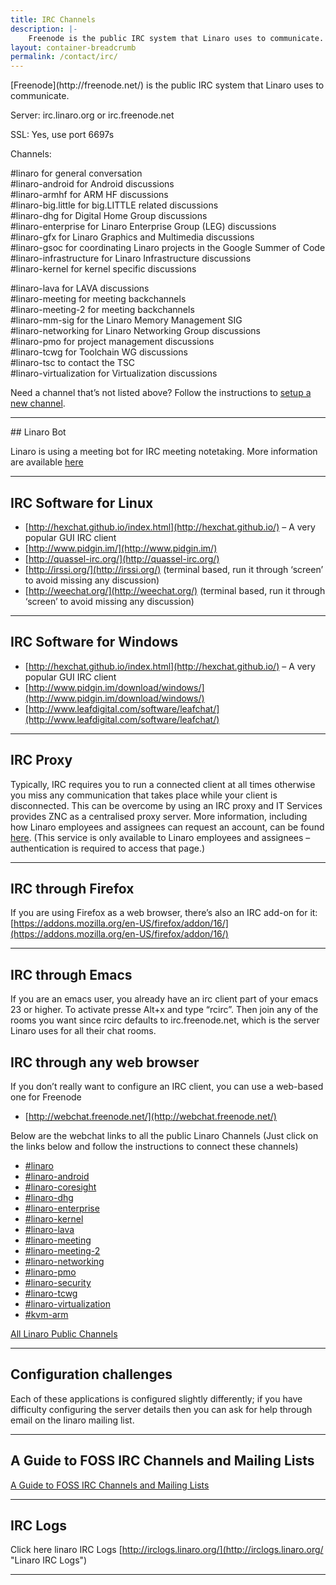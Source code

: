```yaml
---
title: IRC Channels
description: |-
    Freenode is the public IRC system that Linaro uses to communicate. Listing of all the IRC channels that Linaro uses to communicate.
layout: container-breadcrumb
permalink: /contact/irc/
---
```


<div class="row no-padding">
<div class="col-xs-12 text-center" markdown="1">
[Freenode](http://freenode.net/) is the public IRC system that Linaro uses to communicate.

Server: irc.linaro.org or irc.freenode.net

SSL: Yes, use port 6697s

Channels:
</div>

</div>

<div class="row no-padding">

<div class="col-sm-6" markdown="1">

#linaro for general conversation  
#linaro-android for Android discussions  
#linaro-armhf for ARM HF discussions  
#linaro-big.little for big.LITTLE related discussions  
#linaro-dhg for Digital Home Group discussions  
#linaro-enterprise for Linaro Enterprise Group (LEG) discussions  
#linaro-gfx for Linaro Graphics and Multimedia discussions  
#linaro-gsoc for coordinating Linaro projects in the Google Summer of Code  
#linaro-infrastructure for Linaro Infrastructure discussions  
#linaro-kernel for kernel specific discussions

</div>

<div class="col-sm-6" markdown="1">

#linaro-lava for LAVA discussions  
#linaro-meeting for meeting backchannels  
#linaro-meeting-2 for meeting backchannels  
#linaro-mm-sig for the Linaro Memory Management SIG  
#linaro-networking for Linaro Networking Group discussions  
#linaro-pmo for project management discussions  
#linaro-tcwg for Toolchain WG discussions  
#linaro-tsc to contact the TSC  
#linaro-virtualization for Virtualization discussions<span id="SPAN_50">

Need a channel that’s not listed above? Follow the instructions to [setup a new channel](https://wiki.linaro.org/GettingInvolved/IRC/channelsetup).
</div>

</div>

* * *


<div class="row no-padding">

<div class="col-sm-6" markdown="1">
## Linaro Bot

Linaro is using a meeting bot for IRC meeting notetaking. More information are available [here](https://wiki.linaro.org/Resources/HowTo/LinaroBot)

* * *

## IRC Software for Linux

*   [http://hexchat.github.io/index.html](http://hexchat.github.io/) – A very popular GUI IRC client
*   [http://www.pidgin.im/](http://www.pidgin.im/)
*   [http://quassel-irc.org/](http://quassel-irc.org/)
*   [http://irssi.org/](http://irssi.org/) (terminal based, run it through ‘screen’ to avoid missing any discussion)
*   [http://weechat.org/](http://weechat.org/) (terminal based, run it through ‘screen’ to avoid missing any discussion)

* * *

## IRC Software for Windows

*   [http://hexchat.github.io/index.html](http://hexchat.github.io/) – A very popular GUI IRC client
*   [http://www.pidgin.im/download/windows/](http://www.pidgin.im/download/windows/)
*   [http://www.leafdigital.com/software/leafchat/](http://www.leafdigital.com/software/leafchat/)

* * *

## IRC Proxy

Typically, IRC requires you to run a connected client at all times otherwise you miss any communication that takes place while your client is disconnected. This can be overcome by using an IRC proxy and IT Services provides ZNC as a centralised proxy server. More information, including how Linaro employees and assignees can request an account, can be found [here](https://collaborate.linaro.org/pages/viewpage.action?pageId=6717578). (This service is only available to Linaro employees and assignees – authentication is required to access that page.)

* * *

## IRC through Firefox

If you are using Firefox as a web browser, there’s also an IRC add-on for it: [https://addons.mozilla.org/en-US/firefox/addon/16/](https://addons.mozilla.org/en-US/firefox/addon/16/)

* * *

## IRC through Emacs

If you are an emacs user, you already have an irc client part of your emacs 23 or higher. To activate presse Alt+x and type “rcirc”. Then join any of the rooms you want since rcirc defaults to irc.freenode.net, which is the server Linaro uses for all their chat rooms.

</div>
<div class="col-sm-6" markdown="1">

## IRC through any web browser

If you don’t really want to configure an IRC client, you can use a web-based one for Freenode

*   [http://webchat.freenode.net/](http://webchat.freenode.net/)

Below are the webchat links to all the public Linaro Channels (Just click on the links below and follow the instructions to connect these channels)

*   [#linaro](http://webchat.freenode.net?channels=linaro&uio=d4)
*   [#linaro-android](http://webchat.freenode.net?channels=linaro-android&uio=d4)
*   [#linaro-coresight](http://webchat.freenode.net?channels=linaro-coresight&uio=d4)
*   [#linaro-dhg](http://webchat.freenode.net?channels=linaro-dhg&uio=d4)
*   [#linaro-enterprise](http://webchat.freenode.net?channels=linaro-enterprise&uio=d4)
*   [#linaro-kernel]( http://webchat.freenode.net?channels=linaro-kernel&uio=d4)
*   [#linaro-lava](http://webchat.freenode.net?channels=linaro-lava&uio=d4)
*   [#linaro-meeting](http://webchat.freenode.net?channels=linaro-meeting&uio=d4)
*   [#linaro-meeting-2]( http://webchat.freenode.net?channels=linaro-meeting-2&uio=d4)
*   [#linaro-networking](http://webchat.freenode.net?channels=linaro-networking&uio=d4)
*   [#linaro-pmo](http://webchat.freenode.net?channels=linaro-pmo%20&uio=d4)
*   [#linaro-security](http://webchat.freenode.net?channels=linaro-security&uio=d4)
*   [#linaro-tcwg](http://webchat.freenode.net?channels=linaro-tcwg&uio=d4)
*   [#linaro-virtualization](http://webchat.freenode.net?channels=linaro-virtualization&uio=d4)
*   [#kvm-arm](http://webchat.freenode.net?channels=kvm-arm&uio=d4)

[All Linaro Public Channels](http://webchat.freenode.net/?channels=linaro%2Clinaro-android%2Clinaro-armhf%2Clinaro-big.little%2Clinaro-enterprise%2Clinaro-infrastructure%2Clinaro-kernel%2Clinaro-lava%2Clinaro-meeting%2Clinaro-meeting-2%2Clinaro-mm-sig%2Clinaro-multimedia%2Clinaro-pm%2Clinaro-tsc&uio=d4)

* * *

## Configuration challenges

Each of these applications is configured slightly differently; if you have difficulty configuring the server details then you can ask for help through email on the linaro mailing list.

* * *

## A Guide to FOSS IRC Channels and Mailing Lists

[A Guide to FOSS IRC Channels and Mailing Lists](https://docs.google.com/a/linaro.org/document/d/1DcXdJRdLvnpV9LB9GaCTncgz3LNDmoC7t2kNIK43X4Q/edit#heading=h.qggn1yjj1nbi)

* * *

## IRC Logs

Click here linaro IRC Logs [http://irclogs.linaro.org/](http://irclogs.linaro.org/ "Linaro IRC Logs")

</div>

</div>

* * *
